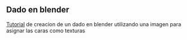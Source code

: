 ## Dado en blender
[Tutorial](https://youtu.be/GuzHCeEB-rM) de creacion de un dado en blender utilizando una imagen para asignar las caras como texturas